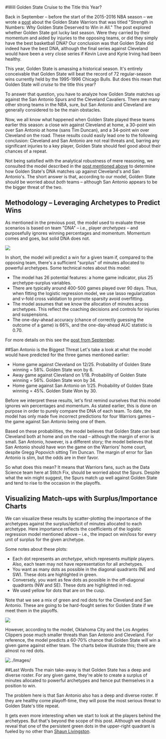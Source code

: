 #Will Golden State Cruise to the Title this Year?

Back in September – before the start of the 2015-2016 NBA season – we wrote a [post](http://multithreaded.stitchfix.com/blog/2015/11/05/nba) about the Golden State Warriors that was titled "Strength in Numbers: Why Golden State Deserved to Win in All." The post explored whether Golden State got lucky last season. Were they carried by their momentum and aided by injuries to the opposing teams, or did they simply have the best basketball DNA? Our conclusion was that Golden State did indeed have the best DNA, although the final series against Cleveland would have been a very close series if Kevin Love and Kyrie Irving had been healthy.

This year, Golden State is amassing a historical season. It's entirely conceivable that Golden State will beat the record of 72 regular-season wins currently held by the 1995-1996 Chicago Bulls. But does this mean that Golden State will *cruise* to the title this year? 

To answer that question, you have to analyze how Golden State matches up against the San Antonio Spurs and the Cleveland Cavaliers. There are many other strong teams in the NBA, sure, but San Antonio and Cleveland are generally considered to be the main obstacles. 

Now, we all know what happened when Golden State played these teams earlier this season: a close win against Cleveland at home, a 30-point win over San Antonio at home (sans Tim Duncan), and a 34-point win over Cleveland on the road. These results could easily lead one to the following conclusion: Cleveland and San Antonio are not real threats and, barring any significant injuries to a key player, Golden State should feel good about their chances of a repeat. 

Not being satisfied with the analytical robustness of mere reasoning, we consulted the model described in the [post mentioned above](http://multithreaded.stitchfix.com/blog/2015/11/05/nba) to determine how Golden State's DNA matches up against Cleveland's and San Antonio's. The short answer is that, according to our model, Golden State should be worried about *both* teams – although San Antonio appears to be the bigger threat of the two.

## Methodology – Leveraging Archetypes to Predict Wins
As mentioned in the previous post, the model used to evaluate these scenarios is based on team "DNA" – i.e., player *archetypes* – and purposefully ignores winning percentages and momentum. Momentum comes and goes, but solid DNA does not.  

![](flow.png)

In short, the model will predict a win for a given team if, compared to the opposing team, there's a sufficient "surplus" of minutes allocated to powerful archetypes. Some technical notes about this model:

* The model has 26 potential features: a home game indicator, plus 25 archetype-surplus variables. 
* There are typically around 400-500 games played over 90 days. Thus, when fitting the logistic regression model, we use lasso regularization and v-fold cross validation to promote sparsity avoid overfitting.
* The model assumes that we know the allocation of minutes across archetypes. This reflect the coaching decisions and controls for injuries and suspensions.
* The one-day-ahead accuracy (chance of correctly guessing the outcome of a game) is 66%, and the one-day-ahead AUC statistic is 0.70.

For more details on this see the [post from September](http://multithreaded.stitchfix.com/blog/2015/11/05/nba).

##San Antonio is the Biggest Threat
Let's take a look at what the model would have predicted for the three games mentioned earlier:

* Home game against Cleveland on 12/25. Probability of Golden State winning = 58%. Golden State won by 6.
* Away game against Cleveland on 1/18. Probability of Golden State winning = 56%. Golden State won by 34.
* Home game against San Antonio on 1/25. Probability of Golden State winning = 45%. Golden State Won by 30.

Before we interpret these results, let's first remind ourselves that this model ignores win percentages and momentum. As stated earlier, this is done on purpose in order to purely compare the DNA of each team. To date, the model has only made five incorrect predictions for four Warriors games – the game against San Antonio being one of them.

Based on these probabilities, the model believes that Golden State can beat Cleveland both at home and on the road – although the margin of error is small. San Antonio, however, is a different story; the model believes that San Antonio should have won the game on the Warriors' home court, despite Gregg Popovich sitting Tim Duncan. The margin of error for San Antonio is slim, but the odds are in their favor.

So what does this mean? It means that Warriors fans, such as the Data Science team here at Stitch Fix, should be worried about the Spurs. Despite what the win might suggest, the Spurs match up well against Golden State and tend to rise to the occasion in the playoffs.

## Visualizing Match-ups with Surplus/Importance Charts
We can visualize these results by scatter-plotting the importance of the archetypes against the surplus/deficit of minutes allocated to each archetype. Here importance reflects the coefficients of the logistic regression model mentioned above – i.e., the impact on win/loss for every unit of surplus for the given archetype.

Some notes about these plots:

* Each dot represents an *archetype*, which represents *multiple* players. Also, each team may not have representation for all archetypes.
* You want as many dots as possible in the diagonal quadrants (NE and SW). These dots are highlighted in green. 
* Conversely, you want as few dots as possible in the off-diagonal quadrants (NW and SE). These dots are highlighted in red.
* We used yellow for dots that are on the cusp.  

Note that we see a mix of green and red dots for the Cleveland and San Antonio. These are going to be hard-fought series for Golden State if we meet them in the playoffs.

![](plot1.png)

However, according to the model, Oklahoma City and the Los Angeles Clippers pose much smaller threats than San Antonio and Cleveland. For reference, the model predicts a 60-70% chance that  Golden State will win a given game against either team. The charts below illustrate this; there are almost no red dots.

![../Images/](plot2.png)

##Last Words
The main take-away is that Golden State has a deep and diverse roster. For any given game, they're able to create a surplus of minutes allocated to powerful archetypes and hence put themselves in a position to win. 

The problem here is that San Antonio also has a deep and diverse roster. If they are healthy come playoff-time, they will pose the most serious threat to Golden State's title repeat. 

It gets even more interesting when we start to look at the players behind the archetypes. But that's beyond the scope of this post. Although we should reveal that one of the persistent green dots in the upper-right quadrant is fueled by no other than [Shaun Livingston](http://espn.go.com/nba/player/stats/_/id/2393/shaun-livingston).





 




